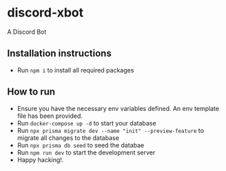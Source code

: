 # discord-xbot

A Discord Bot

## Installation instructions

-   Run `npm i` to install all required packages

## How to run

-   Ensure you have the necessary env variables defined. An env template file has been provided.
-   Run `docker-compose up -d` to start your database
-   Run `npx prisma migrate dev --name "init" --preview-feature` to migrate all changes to the database
-   Run `npx prisma db seed` to seed the databae
-   Run `npm run dev` to start the development server
-   Happy hacking!.
